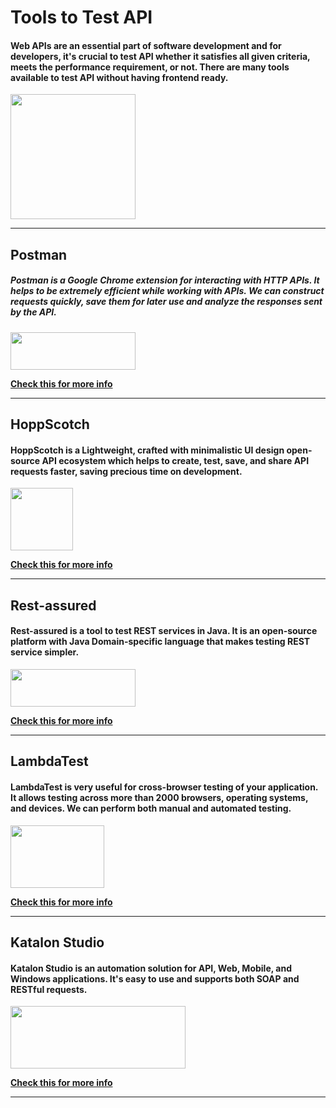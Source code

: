 # Tools to Test API

#### Web APIs are an essential part of software development and for developers, it's crucial to test API whether it satisfies all given criteria, meets the performance requirement, or not. There are many tools available to test API without having frontend ready.

<img src="https://cdn-icons-png.flaticon.com/512/3234/3234207.png" width="200" height="200">

- - - -- - - -- - - -- - - -- - - -- - - -- - - -- - - -

## Postman

##### Postman is a Google Chrome extension for interacting with HTTP APIs. It helps to be extremely efficient while working with APIs. We can construct requests quickly, save them for later use and analyze the responses sent by the API.

<img src="https://upload.wikimedia.org/wikipedia/commons/c/c2/Postman_%28software%29.png" width="200" height="60">

**[Check this for more info](https://www.postman.com/)**

- - - -- - - -- - - -- - - -- - - -- - - -- - - -- - - -

## HoppScotch

#### HoppScotch is a Lightweight, crafted with minimalistic UI design open-source API ecosystem which helps to create, test, save, and share API requests faster, saving precious time on development.

<img src="https://img.stackshare.io/service/20953/default_fcdb8adfced74e6d928195dff56c0ed8a556613b.png" width="100" height="100">

**[Check this for more info](https://hoppscotch.io/)**

- - - -- - - -- - - -- - - -- - - -- - - -- - - -- - - -

## Rest-assured

#### Rest-assured is a tool to test REST services in Java. It is an open-source platform with Java Domain-specific language that makes testing REST service simpler.

<img src="https://qaautomationexpert.files.wordpress.com/2021/05/image-103.png?w=615" width="200" height="60">

**[Check this for more info](https://rest-assured.io/)**

- - - -- - - -- - - -- - - -- - - -- - - -- - - -- - - -

## LambdaTest

#### LambdaTest is very useful for cross-browser testing of your application. It allows testing across more than 2000 browsers, operating systems, and devices. We can perform both manual and automated testing. 

<img src="https://www.awsquality.com/wp-content/uploads/2014/01/Lambda-Test-logo.png" width="150" height="100">


**[Check this for more info](https://www.lambdatest.com/)**

- - - -- - - -- - - -- - - -- - - -- - - -- - - -- - - -

## Katalon Studio

#### Katalon Studio is an automation solution for API, Web, Mobile, and Windows applications. It's easy to use and supports both SOAP and RESTful requests. 

<img src="https://upload.wikimedia.org/wikipedia/commons/a/a6/Katalon_Studio_logo.png" width="280" height="100">


**[Check this for more info](https://katalon.com/)**

- - - -- - - -- - - -- - - -- - - -- - - -- - - -- - - -
